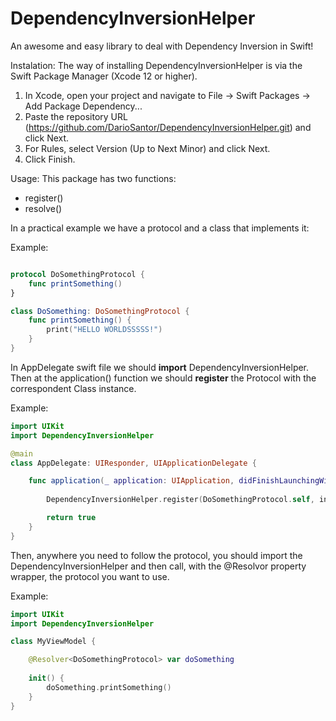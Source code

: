 # DependencyInversionHelper

An awesome and easy library to deal with Dependency Inversion in Swift!

Instalation:
The way of installing DependencyInversionHelper is via the Swift Package Manager (Xcode 12 or higher).

1. In Xcode, open your project and navigate to File → Swift Packages → Add Package Dependency...
2. Paste the repository URL (https://github.com/DarioSantor/DependencyInversionHelper.git) and click Next.
3. For Rules, select Version (Up to Next Minor) and click Next.
4. Click Finish.

Usage:
This package has two functions:

* register()
* resolve()

In a practical example we have a protocol and a class that implements it:

Example:
``` swift

protocol DoSomethingProtocol {
    func printSomething()
}

class DoSomething: DoSomethingProtocol {
    func printSomething() {
        print("HELLO WORLDSSSSS!")
    }
}
```


In AppDelegate swift file we should **import** DependencyInversionHelper. Then at the application() function we should **register** the Protocol with the correspondent Class instance.

Example:
``` swift
import UIKit
import DependencyInversionHelper

@main
class AppDelegate: UIResponder, UIApplicationDelegate {

    func application(_ application: UIApplication, didFinishLaunchingWithOptions launchOptions: [UIApplication.LaunchOptionsKey: Any]?) -> Bool {
    
        DependencyInversionHelper.register(DoSomethingProtocol.self, instance: DoSomething())

        return true
    }
}
```

Then, anywhere you need to follow the protocol, you should import the DependencyInversionHelper and then call, with the @Resolvor property wrapper, the protocol you want to use.

Example:
``` swift
import UIKit
import DependencyInversionHelper

class MyViewModel {

    @Resolver<DoSomethingProtocol> var doSomething
    
    init() {
        doSomething.printSomething()
    }
}
```
